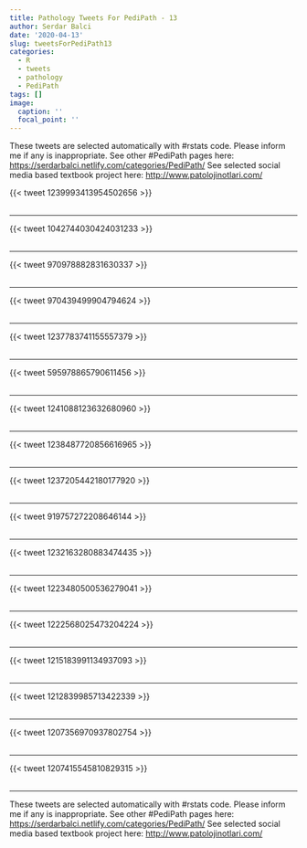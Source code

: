 ```yaml
---
title: Pathology Tweets For PediPath - 13
author: Serdar Balci
date: '2020-04-13'
slug: tweetsForPediPath13
categories:
  - R
  - tweets
  - pathology
  - PediPath
tags: []
image:
  caption: ''
  focal_point: ''
---
```



These tweets are selected automatically with #rstats code. Please inform me if any is inappropriate.
See other #PediPath pages here: https://serdarbalci.netlify.com/categories/PediPath/ 
See selected social media based textbook project here: http://www.patolojinotlari.com/

{{< tweet 1239993413954502656 >}}
<br>
<br>
<hr>
{{< tweet 1042744030424031233 >}}
<br>
<br>
<hr>
{{< tweet 970978882831630337 >}}
<br>
<br>
<hr>
{{< tweet 970439499904794624 >}}
<br>
<br>
<hr>
{{< tweet 1237783741155557379 >}}
<br>
<br>
<hr>
{{< tweet 595978865790611456 >}}
<br>
<br>
<hr>
{{< tweet 1241088123632680960 >}}
<br>
<br>
<hr>
{{< tweet 1238487720856616965 >}}
<br>
<br>
<hr>
{{< tweet 1237205442180177920 >}}
<br>
<br>
<hr>
{{< tweet 919757272208646144 >}}
<br>
<br>
<hr>
{{< tweet 1232163280883474435 >}}
<br>
<br>
<hr>
{{< tweet 1223480500536279041 >}}
<br>
<br>
<hr>
{{< tweet 1222568025473204224 >}}
<br>
<br>
<hr>
{{< tweet 1215183991134937093 >}}
<br>
<br>
<hr>
{{< tweet 1212839985713422339 >}}
<br>
<br>
<hr>
{{< tweet 1207356970937802754 >}}
<br>
<br>
<hr>
{{< tweet 1207415545810829315 >}}
<br>
<br>
<hr>


These tweets are selected automatically with #rstats code. Please inform me if any is inappropriate.
See other #PediPath pages here: https://serdarbalci.netlify.com/categories/PediPath/ 
See selected social media based textbook project here: http://www.patolojinotlari.com/
